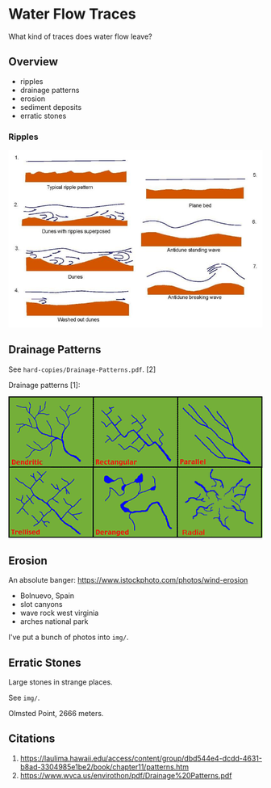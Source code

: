 # Water Flow Traces

What kind of traces does water flow leave?

## Overview

- ripples
- drainage patterns
- erosion
- sediment deposits
- erratic stones

### Ripples

![](img/ripple.jpg)

## Drainage Patterns

See `hard-copies/Drainage-Patterns.pdf`. [2]

Drainage patterns [1]:

![](img/drainage-patterns.gif)

## Erosion

An absolute banger: https://www.istockphoto.com/photos/wind-erosion
- Bolnuevo, Spain
- slot canyons
- wave rock west virginia
- arches national park

I've put a bunch of photos into `img/`.

## Erratic Stones

Large stones in strange places.

See `img/`.

Olmsted Point, 2666 meters.

## Citations

1. https://laulima.hawaii.edu/access/content/group/dbd544e4-dcdd-4631-b8ad-3304985e1be2/book/chapter11/patterns.htm
2. https://www.wvca.us/envirothon/pdf/Drainage%20Patterns.pdf
